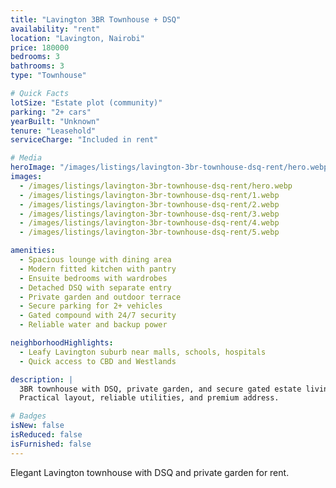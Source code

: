 ```yaml
---
title: "Lavington 3BR Townhouse + DSQ"
availability: "rent"
location: "Lavington, Nairobi"
price: 180000
bedrooms: 3
bathrooms: 3
type: "Townhouse"

# Quick Facts
lotSize: "Estate plot (community)"
parking: "2+ cars"
yearBuilt: "Unknown"
tenure: "Leasehold"
serviceCharge: "Included in rent"

# Media
heroImage: "/images/listings/lavington-3br-townhouse-dsq-rent/hero.webp"
images:
  - /images/listings/lavington-3br-townhouse-dsq-rent/hero.webp
  - /images/listings/lavington-3br-townhouse-dsq-rent/1.webp
  - /images/listings/lavington-3br-townhouse-dsq-rent/2.webp
  - /images/listings/lavington-3br-townhouse-dsq-rent/3.webp
  - /images/listings/lavington-3br-townhouse-dsq-rent/4.webp
  - /images/listings/lavington-3br-townhouse-dsq-rent/5.webp

amenities:
  - Spacious lounge with dining area
  - Modern fitted kitchen with pantry
  - Ensuite bedrooms with wardrobes
  - Detached DSQ with separate entry
  - Private garden and outdoor terrace
  - Secure parking for 2+ vehicles
  - Gated compound with 24/7 security
  - Reliable water and backup power

neighborhoodHighlights:
  - Leafy Lavington suburb near malls, schools, hospitals
  - Quick access to CBD and Westlands

description: |
  3BR townhouse with DSQ, private garden, and secure gated estate living.
  Practical layout, reliable utilities, and premium address.

# Badges
isNew: false
isReduced: false
isFurnished: false
---
```

Elegant Lavington townhouse with DSQ and private garden for rent.
